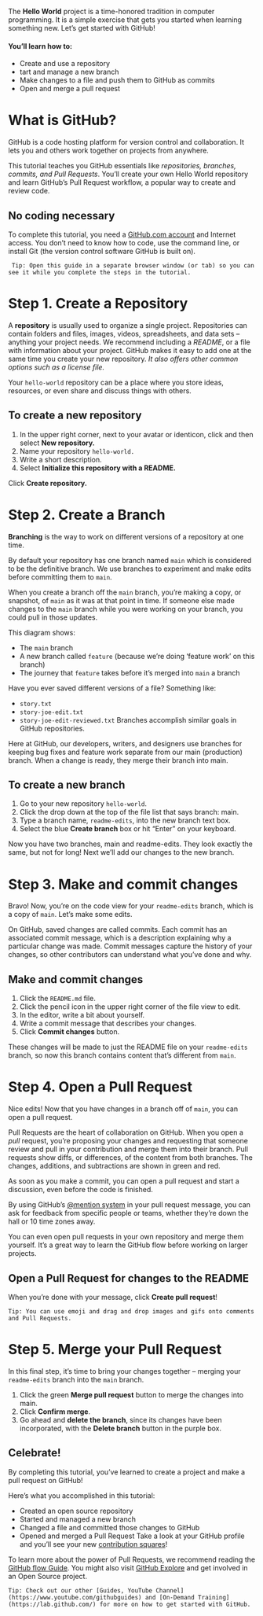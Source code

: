 The **Hello World** project is a time-honored tradition in computer programming. It is a simple exercise that gets you started when learning something new. Let’s get started with GitHub!

#### You’ll learn how to:

* Create and use a repository
* tart and manage a new branch
* Make changes to a file and push them to GitHub as commits
* Open and merge a pull request

# What is GitHub?
GitHub is a code hosting platform for version control and collaboration. It lets you and others work together on projects from anywhere.

This tutorial teaches you GitHub essentials like <i>repositories, branches, commits, and Pull Requests</i>. You’ll create your own Hello World repository and learn GitHub’s Pull Request workflow, a popular way to create and review code.

## No coding necessary
To complete this tutorial, you need a [GitHub.com account](https://github.com) and Internet access. You don’t need to know how to code, use the command line, or install Git (the version control software GitHub is built on).

     Tip: Open this guide in a separate browser window (or tab) so you can see it while you complete the steps in the tutorial.

# Step 1. Create a Repository
A **repository** is usually used to organize a single project. Repositories can contain folders and files, images, videos, spreadsheets, and data sets – anything your project needs. We recommend including a <i>README</i>, or a file with information about your project. GitHub makes it easy to add one at the same time you create your new repository. <i>It also offers other common options such as a license file.</i>

Your `hello-world` repository can be a place where you store ideas, resources, or even share and discuss things with others.

## To create a new repository
1. In the upper right corner, next to your avatar or identicon, click  and then select **New repository.**
2. Name your repository `hello-world.`
3. Write a short description.
4. Select **Initialize this repository with a README.**





Click **Create repository.**


# Step 2. Create a Branch
**Branching** is the way to work on different versions of a repository at one time.

By default your repository has one branch named `main` which is considered to be the definitive branch. We use branches to experiment and make edits before committing them to `main`.

When you create a branch off the `main` branch, you’re making a copy, or snapshot, of `main` as it was at that point in time. If someone else made changes to the `main` branch while you were working on your branch, you could pull in those updates.

This diagram shows:

* The `main` branch
* A new branch called `feature` (because we’re doing ‘feature work’ on this branch)
* The journey that `feature` takes before it’s merged into `main`
a branch



Have you ever saved different versions of a file? Something like:

* `story.txt`
* `story-joe-edit.txt`
* `story-joe-edit-reviewed.txt`
Branches accomplish similar goals in GitHub repositories.

Here at GitHub, our developers, writers, and designers use branches for keeping bug fixes and feature work separate from our main (production) branch. When a change is ready, they merge their branch into main.

## To create a new branch
1. Go to your new repository `hello-world`.
2. Click the drop down at the top of the file list that says branch: main.
3. Type a branch name, `readme-edits`, into the new branch text box.
4. Select the blue **Create branch** box or hit “Enter” on your keyboard.





Now you have two branches, main and readme-edits. They look exactly the same, but not for long! Next we’ll add our changes to the new branch.


# Step 3. Make and commit changes
Bravo! Now, you’re on the code view for your `readme-edits` branch, which is a copy of `main`. Let’s make some edits.

On GitHub, saved changes are called commits. Each commit has an associated commit message, which is a description explaining why a particular change was made. Commit messages capture the history of your changes, so other contributors can understand what you’ve done and why.

## Make and commit changes
1. Click the `README.md` file.
2. Click the  pencil icon in the upper right corner of the file view to edit.
3. In the editor, write a bit about yourself.
4. Write a commit message that describes your changes.
5. Click **Commit changes** button.




These changes will be made to just the README file on your `readme-edits` branch, so now this branch contains content that’s different from `main`.


# Step 4. Open a Pull Request
Nice edits! Now that you have changes in a branch off of `main`, you can open a pull request.

Pull Requests are the heart of collaboration on GitHub. When you open a <i>pull</i> request, you’re proposing your changes and requesting that someone review and pull in your contribution and merge them into their branch. Pull requests show diffs, or differences, of the content from both branches. The changes, additions, and subtractions are shown in green and red.

As soon as you make a commit, you can open a pull request and start a discussion, even before the code is finished.

By using GitHub’s [@mention system](https://docs.github.com/en/free-pro-team@latest/github/writing-on-github/about-writing-and-formatting-on-github#text-formatting-toolbar) in your pull request message, you can ask for feedback from specific people or teams, whether they’re down the hall or 10 time zones away.

You can even open pull requests in your own repository and merge them yourself. It’s a great way to learn the GitHub flow before working on larger projects.

## Open a Pull Request for changes to the README




When you’re done with your message, click **Create pull request**!

    Tip: You can use emoji and drag and drop images and gifs onto comments and Pull Requests.


# Step 5. Merge your Pull Request
In this final step, it’s time to bring your changes together – merging your `readme-edits` branch into the `main` branch.

1. Click the green **Merge pull request** button to merge the changes into main.
2. Click **Confirm merge**.
3. Go ahead and **delete the branch**, since its changes have been incorporated, with the **Delete branch** button in the purple box.




## Celebrate!
By completing this tutorial, you’ve learned to create a project and make a pull request on GitHub!

Here’s what you accomplished in this tutorial:

* Created an open source repository
* Started and managed a new branch
* Changed a file and committed those changes to GitHub
* Opened and merged a Pull Request
Take a look at your GitHub profile and you’ll see your new [contribution squares](https://docs.github.com/en/free-pro-team@latest/github/setting-up-and-managing-your-github-profile/viewing-contributions-on-your-profile)!

To learn more about the power of Pull Requests, we recommend reading the [GitHub flow Guide](https://guides.github.com/introduction/flow/). You might also visit [GitHub Explore](https://github.com/explore) and get involved in an Open Source project.

    Tip: Check out our other [Guides, YouTube Channel](https://www.youtube.com/githubguides) and [On-Demand Training](https://lab.github.com/) for more on how to get started with GitHub.
    
    
    


